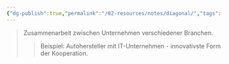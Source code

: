```yaml
---
{"dg-publish":true,"permalink":"/02-resources/notes/diagonal/","tags":["wirtschaft/kooperation"],"noteIcon":"","updated":"2025-08-26T16:35:24.187+02:00"}
---
```


>Zusammenarbeit zwischen Unternehmen verschiedener Branchen.
>>Beispiel: Autohersteller mit IT-Unternehmen - innovativste Form der Kooperation.